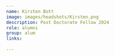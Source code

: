 ```yaml
---
name: Kirsten Bott
image: images/headshots/Kirsten.png
description: Post Doctorate Fellow 2024
role: alumni
group: alum
links:
  
---
```



